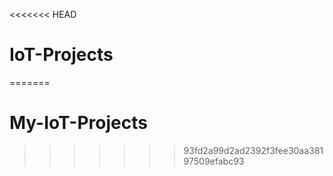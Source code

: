 <<<<<<< HEAD
# IoT-Projects
=======
# My-IoT-Projects
>>>>>>> 93fd2a99d2ad2392f3fee30aa38197509efabc93
